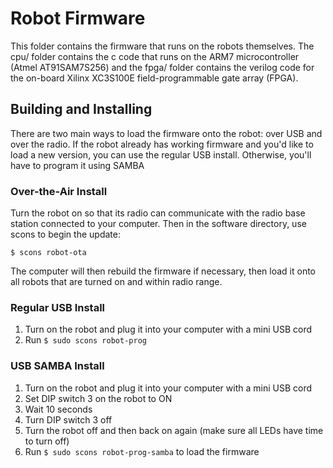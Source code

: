 # Robot Firmware

This folder contains the firmware that runs on the robots themselves.  The cpu/ folder contains the c code that runs on the ARM7 microcontroller (Atmel AT91SAM7S256) and the fpga/ folder contains the verilog code for the on-board Xilinx XC3S100E  field-programmable gate array (FPGA).


## Building and Installing

There are two main ways to load the firmware onto the robot: over USB and over the radio.  If the robot already has working firmware and you'd like to load a new version, you can use the regular USB install.  Otherwise, you'll have to program it using SAMBA


### Over-the-Air Install

Turn the robot on so that its radio can communicate with the radio base station connected to your computer.  Then in the software directory, use scons to begin the update:

```
$ scons robot-ota
```

The computer will then rebuild the firmware if necessary, then load it onto all robots that are turned on and within radio range.


### Regular USB Install

1. Turn on the robot and plug it into your computer with a mini USB cord
2. Run `$ sudo scons robot-prog`


### USB SAMBA Install

1. Turn on the robot and plug it into your computer with a mini USB cord
1. Set DIP switch 3 on the robot to ON
1. Wait 10 seconds
1. Turn DIP switch 3 off
1. Turn the robot off and then back on again (make sure all LEDs have time to turn off)
1. Run `$ sudo scons robot-prog-samba` to load the firmware

